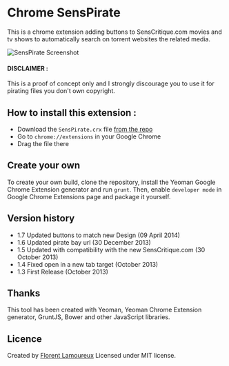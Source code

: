 # Chrome SensPirate

This is a chrome extension adding buttons to SensCritique.com movies and tv shows to automatically search on torrent websites the related media.

![SensPirate Screenshot](http://i.imgur.com/XqvIFDk.png)

#### DISCLAIMER :
This is a proof of concept only and I strongly discourage you to use it for pirating files you don't own copyright.

## How to install this extension :
- Download the `SensPirate.crx` file [from the repo](https://github.com/flrent/chrome-sens-pirate/raw/master/SensPirate.crx)
- Go to `chrome://extensions` in your Google Chrome
- Drag the file there

## Create your own
To create your own build, clone the repository, install the Yeoman Google Chrome Extension generator and run `grunt`.
Then, enable `developer mode` in Google Chrome Extensions page and package it yourself.

## Version history
- 1.7 Updated buttons to match new Design (09 April 2014)
- 1.6 Updated pirate bay url (30 December 2013)
- 1.5 Updated with compatibility with the new SensCritique.com (30 October 2013)
- 1.4 Fixed open in a new tab target (October 2013)
- 1.3 First Release (October 2013)

## Thanks
This tool has been created with Yeoman, Yeoman Chrome Extension generator, GruntJS, Bower and other JavaScript libraries.

## Licence
Created by [Florent Lamoureux](http://twitter.com/flrent) 
Licensed under MIT license.
